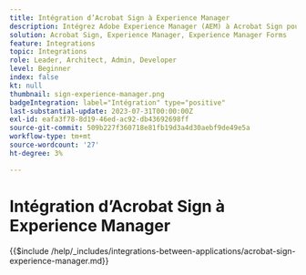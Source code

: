 ```yaml
---
title: Intégration d’Acrobat Sign à Experience Manager
description: Intégrez Adobe Experience Manager (AEM) à Acrobat Sign pour rationaliser l’envoi des documents à signer.
solution: Acrobat Sign, Experience Manager, Experience Manager Forms
feature: Integrations
topic: Integrations
role: Leader, Architect, Admin, Developer
level: Beginner
index: false
kt: null
thumbnail: sign-experience-manager.png
badgeIntegration: label="Intégration" type="positive"
last-substantial-update: 2023-07-31T00:00:00Z
exl-id: eafa3f78-8d19-46ed-ac92-db43692698ff
source-git-commit: 509b227f360718e81fb19d3a4d30aebf9de49e5a
workflow-type: tm+mt
source-wordcount: '27'
ht-degree: 3%

---
```


# Intégration d’Acrobat Sign à Experience Manager

{{$include /help/_includes/integrations-between-applications/acrobat-sign-experience-manager.md}}

